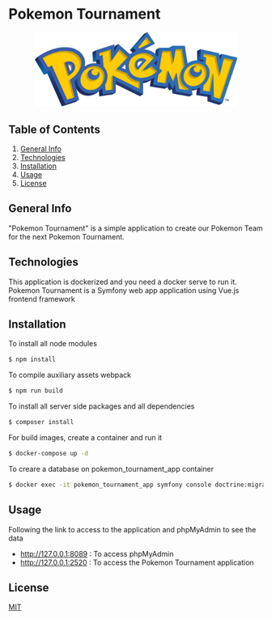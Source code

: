 # Pokemon Tournament
<p align="center"><img src="https://raw.githubusercontent.com/christiancocco/pokemon-tournament/main/assets/images/Pokemon_logo.png" width="400"></p>

## Table of Contents
1. [General Info](#general-info)
2. [Technologies](#technologies)
3. [Installation](#installation)
4. [Usage](#usage)
5. [License](#license)

## General Info

"Pokemon Tournament" is a simple application to create our Pokemon Team for the next Pokemon Tournament.


## Technologies

This application is dockerized and you need a docker serve to run it.
Pokemon Tournament is a Symfony web app application using Vue.js frontend framework 

## Installation

To install all node modules
```bash
$ npm install
```
To compile auxiliary assets webpack
```bash
$ npm run build
```
To install all server side packages and all dependencies
```bash
$ composer install
```

For build images, create a container and run it
```bash
$ docker-compose up -d
```
To creare a database on pokemon_tournament_app container
```bash
$ docker exec -it pokemon_tournament_app symfony console doctrine:migration:migrate --no-interaction
```

## Usage
Following the link to access to the application and phpMyAdmin to see the data

- http://127.0.0.1:8089 : To access phpMyAdmin
- http://127.0.0.1:2520 : To access the Pokemon Tournament application

## License
[MIT](https://choosealicense.com/licenses/mit/)
